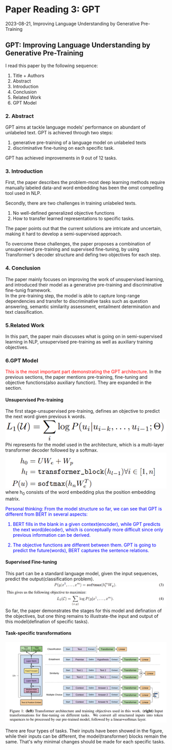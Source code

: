 # Paper Reading 3: GPT
2023-08-21, Improving Language Understanding by Generative Pre-Training

## GPT: Improving Language Understanding by Generative Pre-Training
I read this paper by the following sequence:
1. Title + Authors
2. Abstract
3. Introduction
4. Conclusion
5. Related Work
6. GPT Model

### 2. Abstract
GPT aims at tackle language models' performance on abundant of unlabeled text. GPT is achieved through two steps:

1. generative pre-training of a language model on unlabeled texts
2. discriminative fine-tuning on each specific task.

GPT has achieved improvements in 9 out of 12 tasks.

### 3. Introduction
First, the paper describes the problem-most deep learning methods require manually labeled data-and word embedding has been the omst compelling tool used in NLP.

Secondly, there are two challenges in training unlabeled texts.

1. No well-defined generalized objective functions
2. How to transfer learned representations to specific tasks.

The paper points out that the current solutions are intricate and uncertain, making it hard to develop a semi-supervised approach.

To overcome these challenges, the paper proposes a combination of unsupervised pre-training and supervised fine-tuning, by using Transformer's decoder structure and defing two objectives for each step.

### 4. Conclusion
The paper mainly focuses on improving the work of unsupervised learning, and introduced their model as a generative pre-training and discriminative fine-tunig framework.  
In the pre-training step, the model is able to capture long-range dependencies and transfer to discriminative tasks such as question answering, semantic similarity assessment, entailment determination and text classification.

### 5.Related Work
In this part, the paper main discusses what is going on in semi-supervised learning in NLP, unsupervised pre-training as well as auxiliary training objectives.

### 6.GPT Model
<font color=red>This is the most important part demonstrating the GPT architecture.</font> In the previous sections, the paper mentions pre-training, fine-tuning and objective functions(also auxiliary function). They are expanded in the section.

#### Unsupervised Pre-training
The first stage-unsupervised pre-training, defines an objective to predict the next word given previous k words.
![Alt text](image-1.png)
Phi represents for the model used in the architecture, which is a multi-layer transformer decoder followed by a softmax.
![Alt text](image-2.png)
where h<sub>0</sub> consists of the word embedding plus the position embedding matrix.

<font color=blue>Personal thinking: From the model structure so far, we can see that GPT is different from BERT in several aspects:

1. BERT fills in the blank in a given context(encoder), while GPT predicts the next word(decoder), which is conceptually more difficult since only previous information can be derived.

2. The objective functions are different between them. GPT is going to predict the future(words), BERT captures the sentence relations.
</font>

#### Supervised Fine-tuning
This part can be a standard language model, given the input sequences, predict the output(classification problem). 
![Alt text](image-3.png)
So far, the paper demonstrates the stages for this model and defination of the objectives, but one thing remains to illustrate-the input and output of this model(defination of specific tasks).

#### Task-specific transformations
![Alt text](image-4.png)

There are four types of tasks. Their inputs have been showed in the figure, while their inputs can be different, the model(transformer) blocks remain the same. That's why minimal changes should be made for each specific tasks.
